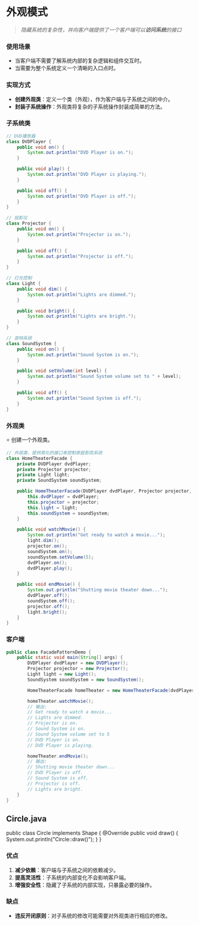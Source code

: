 # 外观模式

> _隐藏系统的复杂性，并向客户端提供了一个客户端可以**访问系统**的接口_

### 使用场景

- 当客户端不需要了解系统内部的复杂逻辑和组件交互时。
- 当需要为整个系统定义一个清晰的入口点时。

### 实现方式

- **创建外观类**：定义一个类（外观），作为客户端与子系统之间的中介。
- **封装子系统操作**：外观类将复杂的子系统操作封装成简单的方法。

### 子系统类

```java
// DVD播放器
class DVDPlayer {
    public void on() {
        System.out.println("DVD Player is on.");
    }

    public void play() {
        System.out.println("DVD Player is playing.");
    }

    public void off() {
        System.out.println("DVD Player is off.");
    }
}

// 投影仪
class Projector {
    public void on() {
        System.out.println("Projector is on.");
    }

    public void off() {
        System.out.println("Projector is off.");
    }
}

// 灯光控制
class Light {
    public void dim() {
        System.out.println("Lights are dimmed.");
    }

    public void bright() {
        System.out.println("Lights are bright.");
    }
}

// 音响系统
class SoundSystem {
    public void on() {
        System.out.println("Sound System is on.");
    }

    public void setVolume(int level) {
        System.out.println("Sound System volume set to " + level);
    }

    public void off() {
        System.out.println("Sound System is off.");
    }
}
```

### 外观类

⭐ 创建一个外观类。

```java
// 外观类，提供简化的接口来控制家庭影院系统
class HomeTheaterFacade {
    private DVDPlayer dvdPlayer;
    private Projector projector;
    private Light light;
    private SoundSystem soundSystem;

    public HomeTheaterFacade(DVDPlayer dvdPlayer, Projector projector, Light light, SoundSystem soundSystem) {
        this.dvdPlayer = dvdPlayer;
        this.projector = projector;
        this.light = light;
        this.soundSystem = soundSystem;
    }

    public void watchMovie() {
        System.out.println("Get ready to watch a movie...");
        light.dim();
        projector.on();
        soundSystem.on();
        soundSystem.setVolume(5);
        dvdPlayer.on();
        dvdPlayer.play();
    }

    public void endMovie() {
        System.out.println("Shutting movie theater down...");
        dvdPlayer.off();
        soundSystem.off();
        projector.off();
        light.bright();
    }
}
```

### 客户端

```java
public class FacadePatternDemo {
    public static void main(String[] args) {
        DVDPlayer dvdPlayer = new DVDPlayer();
        Projector projector = new Projector();
        Light light = new Light();
        SoundSystem soundSystem = new SoundSystem();

        HomeTheaterFacade homeTheater = new HomeTheaterFacade(dvdPlayer, projector, light, soundSystem);

        homeTheater.watchMovie();
        // 输出:
        // Get ready to watch a movie...
        // Lights are dimmed.
        // Projector is on.
        // Sound System is on.
        // Sound System volume set to 5
        // DVD Player is on.
        // DVD Player is playing.

        homeTheater.endMovie();
        // 输出:
        // Shutting movie theater down...
        // DVD Player is off.
        // Sound System is off.
        // Projector is off.
        // Lights are bright.
    }
}
```

## Circle.java

public class Circle implements Shape { @Override public void draw() { System.out.println("Circle::draw()"); } }

### 优点

1. **减少依赖**：客户端与子系统之间的依赖减少。
2. **提高灵活性**：子系统的内部变化不会影响客户端。
3. **增强安全性**：隐藏了子系统的内部实现，只暴露必要的操作。

### 缺点

- **违反开闭原则**：对子系统的修改可能需要对外观类进行相应的修改。
